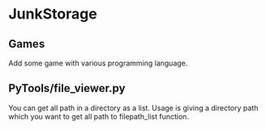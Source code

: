 # JunkStorage

## Games
Add some game with various programming language. 


## PyTools/file_viewer.py
You can get all path in a directory as a list. Usage is giving a directory path which you want to get all path to filepath_list function.
